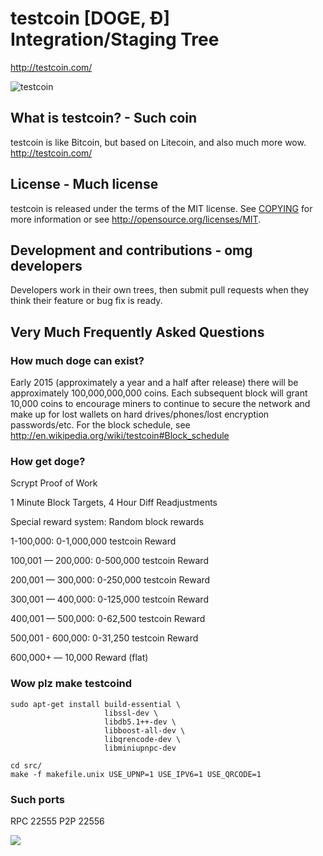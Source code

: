 # testcoin [DOGE, Ð] Integration/Staging Tree
http://testcoin.com/

![testcoin](http://static.tumblr.com/ppdj5y9/Ae9mxmxtp/300coin.png)

## What is testcoin? - Such coin
testcoin is like Bitcoin, but based on Litecoin, and also much more wow.
http://testcoin.com/

## License - Much license
testcoin is released under the terms of the MIT license. See [COPYING](COPYING)
for more information or see http://opensource.org/licenses/MIT.

## Development and contributions - omg developers
Developers work in their own trees, then submit pull requests when they think
their feature or bug fix is ready.

## Very Much Frequently Asked Questions

### How much doge can exist?
Early 2015 (approximately a year and a half after release) there will be approximately 100,000,000,000 coins.
Each subsequent block will grant 10,000 coins to encourage miners to continue to secure the network and make up for lost wallets on hard drives/phones/lost encryption passwords/etc.
For the block schedule, see http://en.wikipedia.org/wiki/testcoin#Block_schedule

### How get doge?
Scrypt Proof of Work

1 Minute Block Targets, 4 Hour Diff Readjustments

Special reward system: Random block rewards

1-100,000: 0-1,000,000 testcoin Reward

100,001 — 200,000: 0-500,000 testcoin Reward

200,001 — 300,000: 0-250,000 testcoin Reward

300,001 — 400,000: 0-125,000 testcoin Reward

400,001 — 500,000: 0-62,500 testcoin Reward

500,001 - 600,000: 0-31,250 testcoin Reward

600,000+ — 10,000 Reward (flat)

### Wow plz make testcoind

    sudo apt-get install build-essential \
                         libssl-dev \
                         libdb5.1++-dev \
                         libboost-all-dev \
                         libqrencode-dev \
                         libminiupnpc-dev

    cd src/
    make -f makefile.unix USE_UPNP=1 USE_IPV6=1 USE_QRCODE=1

### Such ports
RPC 22555
P2P 22556

![](http://dogesay.com/wow//////such/coin)
